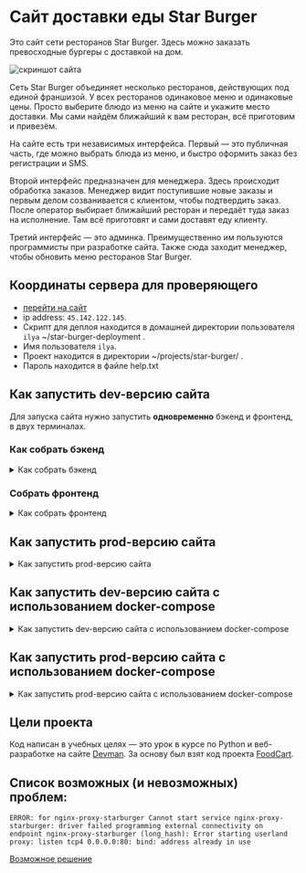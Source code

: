 # Сайт доставки еды Star Burger

Это сайт сети ресторанов Star Burger. Здесь можно заказать превосходные бургеры с доставкой на дом.

![скриншот сайта](https://dvmn.org/filer/canonical/1594651635/686/)


Сеть Star Burger объединяет несколько ресторанов, действующих под единой франшизой. У всех ресторанов одинаковое меню и одинаковые цены. Просто выберите блюдо из меню на сайте и укажите место доставки. Мы сами найдём ближайший к вам ресторан, всё приготовим и привезём.

На сайте есть три независимых интерфейса. Первый — это публичная часть, где можно выбрать блюда из меню, и быстро оформить заказ без регистрации и SMS.

Второй интерфейс предназначен для менеджера. Здесь происходит обработка заказов. Менеджер видит поступившие новые заказы и первым делом созванивается с клиентом, чтобы подтвердить заказ. После оператор выбирает ближайший ресторан и передаёт туда заказ на исполнение. Там всё приготовят и сами доставят еду клиенту.

Третий интерфейс — это админка. Преимущественно им пользуются программисты при разработке сайта. Также сюда заходит менеджер, чтобы обновить меню ресторанов Star Burger.

## Координаты сервера для проверяющего

- [перейти на сайт](https://nopath.ru)
- ip address: `45.142.122.145`.
- Скрипт для деплоя находится в домашней директории пользователя `ilya` ~/star-burger-deployment .
- Имя пользователя `ilya`.
- Проект находится в директории ~/projects/star-burger/ .
- Пароль находится в файле help.txt
## Как запустить dev-версию сайта

Для запуска сайта нужно запустить **одновременно** бэкенд и фронтенд, в двух терминалах.

### Как собрать бэкенд

<details>
<summary>
Как собрать бэкенд
</summary>
Скачайте код:
```sh
git clone https://github.com/devmanorg/star-burger.git
```

Перейдите в каталог проекта:
```sh
cd star-burger
```

[Установите Python](https://www.python.org/), если этого ещё не сделали.

Проверьте, что `python` установлен и корректно настроен. Запустите его в командной строке:
```sh
python --version
```
**Важно!** Версия Python должна быть не ниже 3.6.

Возможно, вместо команды `python` здесь и в остальных инструкциях этого README придётся использовать `python3`. Зависит это от операционной системы и от того, установлен ли у вас Python старой второй версии.

В каталоге проекта создайте виртуальное окружение:
```sh
python -m venv venv
```
Активируйте его. На разных операционных системах это делается разными командами:
- Windows: `.\venv\Scripts\activate`
- MacOS/Linux: `source venv/bin/activate`


Установите зависимости в виртуальное окружение:
```sh
pip install -r requirements.txt
```

Создайте файл базы данных SQLite и отмигрируйте её следующей командой:

```sh
python manage.py migrate
```

Запустите сервер:

```sh
python manage.py runserver
```

Откройте сайт в браузере по адресу [http://127.0.0.1:8000/](http://127.0.0.1:8000/). Если вы увидели пустую белую страницу, то не пугайтесь, выдохните. Просто фронтенд пока ещё не собран. Переходите к следующему разделу README.

</details>

### Собрать фронтенд

<details>
<summary>
Как собрать фронтенд
</summary>

**Откройте новый терминал**. Для работы сайта в dev-режиме необходима одновременная работа сразу двух программ `runserver` и `parcel`. Каждая требует себе отдельного терминала. Чтобы не выключать `runserver` откройте для фронтенда новый терминал и все нижеследующие инструкции выполняйте там.

[Установите Node.js](https://nodejs.org/en/), если у вас его ещё нет.

Проверьте, что Node.js и его пакетный менеджер корректно установлены. Если всё исправно, то терминал выведет их версии:

```sh
nodejs --version
# v12.18.2
# Если ошибка, попробуйте node:
node --version
# v12.18.2

npm --version
# 6.14.5
```

Версия `nodejs` должна быть не младше 10.0. Версия `npm` не важна. Как обновить Node.js читайте в статье: [How to Update Node.js](https://phoenixnap.com/kb/update-node-js-version).

Установите необходимые пакеты. В каталоге проекта запустите:

```sh
npm install --dev
```

Установите [Parcel](https://parceljs.org/). Это упаковщик веб-приложений. Он похож на [Webpack](https://webpack.js.org/), но совсем не требует настроек:

```sh
npm install -g parcel@2.0.0-beta.2  # понадобятся права администратора `sudo`
```

Вам нужна вторая версия Parcel. Проверьте, что `parcel` установлен и его версию в командной строке:

```sh
$ parcel --version
2.0.0-beta.2
```

Почти всё готово. Теперь запустите сборку фронтенда и не выключайте. Parcel будет работать в фоне и следить за изменениями в JS-коде:

```sh
parcel watch bundles-src/index.js --dist-dir bundles --public-url="./"
```

Дождитесь завершения первичной сборки. Это вполне может занять 10 и более секунд. О готовности вы узнаете по сообщению в консоли:

```
✨  Built in 10.89s
```

Parcel будет следить за файлами в каталоге `bundles-src`. Сначала он прочитает содержимое `index.js` и узнает какие другие файлы он импортирует. Затем Parcel перейдёт в каждый из этих подключенных файлов и узнает что импортируют они. И так далее, пока не закончатся файлы. В итоге Parcel получит полный список зависимостей. Дальше он соберёт все эти сотни мелких файлов в большие бандлы `bundles/index.js` и `bundles/index.css`. Они полностью самодостаточно и потому пригодны для запуска в браузере. Именно эти бандлы сервер отправит клиенту.

Теперь если зайти на страницу  [http://127.0.0.1:8000/](http://127.0.0.1:8000/), то вместо пустой страницы вы увидите:

![](https://dvmn.org/filer/canonical/1594651900/687/)

Каталог `bundles` в репозитории особенный — туда Parcel складывает результаты своей работы. Эта директория предназначена исключительно для результатов сборки фронтенда и потому исключёна из репозитория с помощью `.gitignore`.

**Сбросьте кэш браузера <kbd>Ctrl-F5</kbd>.** Браузер при любой возможности старается кэшировать файлы статики: CSS, картинки и js-код. Порой это приводит к странному поведению сайта, когда код уже давно изменился, но браузер этого не замечает и продолжает использовать старую закэшированную версию. В норме Parcel решает эту проблему самостоятельно. Он следит за пересборкой фронтенда и предупреждает JS-код в браузере о необходимости подтянуть свежий код. Но если вдруг что-то у вас идёт не так, то начните ремонт со сброса браузерного кэша, жмите <kbd>Ctrl-F5</kbd>.
</details>

## Как запустить prod-версию сайта

<details>
<summary>
Как запустить prod-версию сайта
</summary>

Собрать фронтенд:

```sh
parcel build bundles-src/index.js --dist-dir bundles --public-url="./"
```

Настроить бэкенд: создать файл `.env` в каталоге `star_burger/` со следующими настройками:

- `DEBUG` - дебаг-режим. Поставьте `False`.
- `SECRET_KEY` - секретный ключ проекта. Он отвечает за шифрование на сайте. Например, им зашифрованы все пароли на вашем сайте. Не стоит использовать значение по-умолчанию, **замените на своё**.
- `ALLOWED_HOSTS` - [см. документацию Django](https://docs.djangoproject.com/en/3.1/ref/settings/#allowed-hosts)
- `YANDEX_GEO_API` - [получить здесь](https://developer.tech.yandex.ru/services/) API яндекса для работы с картами
- `ROLLBAR_TOKEN` - токен [rollbar.com](https://rollbar.com)
- `ROLLBAR_ENV` - `development` или `production`

[Инструкция по подключению rollbar](https://docs.rollbar.com/docs/django)
</details>

## Как запустить dev-версию сайта с использованием docker-compose

<details>
<summary>
Как запустить dev-версию сайта с использованием docker-compose
</summary>

Создайте в директории star-burger две переменных окружения:
1) `.env` - обязательная.

- `DEBUG`= настройка Django для включения отладочного режима. Принимает значения `TRUE` или `FALSE`. [Документация Django](https://docs.djangoproject.com/en/3.2/ref/settings/#std:setting-DEBUG).
- `SECRET_KEY`= обязательная секретная настройка Django. Это - соль для генерации хэшей. Значение может быть любым, важно лишь, чтобы оно никому не было известно. [Документация Django](https://docs.djangoproject.com/en/3.2/ref/settings/#secret-key).
- `ALLOWED_HOSTS`= настройка Django со списком разрешённых адресов. Если запрос прилетит на другой адрес, то сайт ответит ошибкой 400. Можно перечислить несколько адресов через запятую, например `127.0.0.1,192.168.0.1,site.test`. [Документация Django](https://docs.djangoproject.com/en/3.2/ref/settings/#allowed-hosts).
- `DATABASE_URL`= адрес для подключения к базе данных PostgreSQL. Другие СУБД сайт не поддерживает. [Формат записи](https://github.com/jacobian/dj-database-url#url-schema).
- `CSRF_COOKIE_DOMAIN`= `http://127.0.0.1:1337`, `http://mydomain.ru`, `https://mydomain.ru` [Документация](https://docs.djangoproject.com/en/4.0/ref/settings/#csrf-cookie-domain).
- `CSRF_TRUSTED_ORIGINS`= `http://127.0.0.1:1337`, `http://mydomain.ru`, `https://mydomain.ru` [Документация](https://docs.djangoproject.com/en/4.0/ref/settings/#csrf-trusted-origins).
- `VIRTUAL_HOST`= `http://mydomain.ru` - настройка для prod версии.
- `VIRTUAL_PORT`= `8000` - настройка для prod версии. `expose`'d порт, см файл
- `LETSENCRYPT_HOST`= `http://mydomain.ru` - настройка для prod версии. Хост, для которого необходимо будет получить сертификат.
- `YANDEX_GEO_API` - [получить здесь](https://developer.tech.yandex.ru/services/) API яндекса для работы с картами
- `ROLLBAR_TOKEN` - токен [rollbar.com](https://rollbar.com)
- `ROLLBAR_ENV` - `development` или `production`

[Инструкция по подключению rollbar](https://docs.rollbar.com/docs/django)

#### ВАЖНО! В переменной `DATABASE_URL` вместо localhost используйте `host.docker.internal`, если необходимо подключиться к postgres на локальном сервере.

2) `.env.staging.proxy-companion` - тоже обязательная, но для prod-версии.

- `DEFAULT_EMAIL`= `your_email@mail.com` - настройка для prod версии. На этот адрес будут приходить уведомления от [letsencrypt.org](https://letsencrypt.org).
- `ACME_CA_URI`= `https://acme-staging-v02.api.letsencrypt.org/directory` - настройка для prod версии. Необходимо будет удалить данную опцию после первого получения сертификата.
- `NGINX_PROXY_CONTAINER`= `nginx-proxy-starburger` - настройка для prod версии. Название вашего nginx-proxy контейнер из docker-compose.prod.yaml.

Разрешите докеру подключаться к Postgres:
```shell
cd /etc/postgresql/<psql_version>/main

```
1) Отредактируйте файл `postgresql.conf`:
Добавьте прослушивание всех адресов.
```shell
#------------------------------------------------------------------------------
# CONNECTIONS AND AUTHENTICATION
#------------------------------------------------------------------------------

# - Connection Settings -

listen_addresses = '*'          # what IP address(es) to listen on;
# comma-separated list of addresses;
# defaults to 'localhost'; use '*' for all
# (change requires restart)
port = 5432                             # (change requires restart)
max_connections = 100                   # (change requires restart)
```
2) Отредактируйте файл `pg_hba.conf`:
Добавьте в список "допустимых" для прослушивания адресов `172.17.0.1/0` - стандартный ip-адрес для Docker контейнера.
```
host    replication     all             ::1/128                md5
host    all             all             172.17.0.1/0           md5
host    all             all             ::ffff:ac11:1/0        md5
```

Выполните команду:

```sh
docker-compose -f docker-compose.dev.yaml up --build -d
```

Сайт будет доступен по адресу http://ip.ip.ip.ip:1337

</details>

## Как запустить prod-версию сайта с использованием docker-compose

<details>
<summary>
Как запустить prod-версию сайта с использованием docker-compose
</summary>

Выполните инструкции из предыдущего пункта, а затем запустите скрипт:
```sh
docker-compose -f docker-compose.prod.yaml up --build -d
```

Сайт будет доступен по адресу https://yourdomain.ru

</details>

## Цели проекта

Код написан в учебных целях — это урок в курсе по Python и веб-разработке на сайте [Devman](https://dvmn.org). За основу был взят код проекта [FoodCart](https://github.com/Saibharath79/FoodCart).

## Список возможных (и невозможных) проблем:

```shell
ERROR: for nginx-proxy-starburger Cannot start service nginx-proxy-starburger: driver failed programming external connectivity on endpoint nginx-proxy-starburger (long_hash): Error starting userland proxy: listen tcp4 0.0.0.0:80: bind: address already in use
```

[Возможное решение](https://stackoverflow.com/questions/37971961/docker-error-bind-address-already-in-use)
